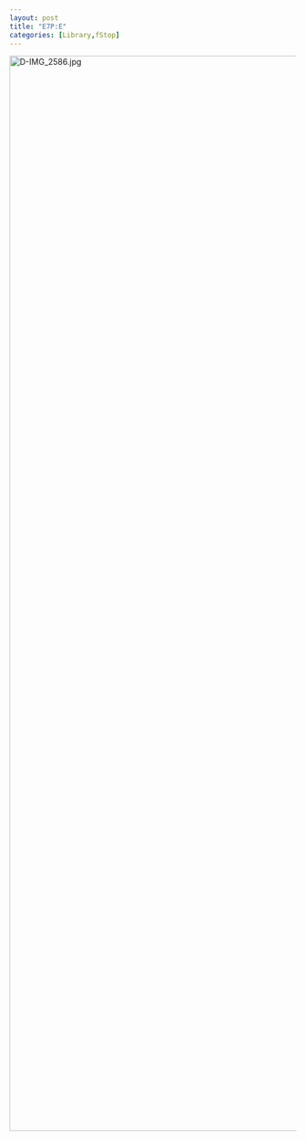 ```yaml
---
layout: post
title: "E7P:E"
categories: [Library,fStop]
---
```

<img alt="D-IMG_2586.jpg" src="http://www.botzilla.com/blog/pix2007/D-IMG_2586.jpg" width="807" height="1885" border="0" />


<!--more-->

